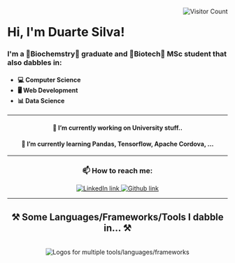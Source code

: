 <br/>

<img align="right" src="https://visitor-badge.laobi.icu/badge?page_id=DuarteGSilva.DuarteGSilva&right_color=darkcyan" alt="Visitor Count"/>

<h1>Hi, I'm Duarte Silva! </h1>

<div align="">
<h3>I'm a 🧪Biochemstry🧫 graduate and 💊Biotech🧬 MSc student that also dabbles in: </h3>
    <h4>
        <ul>
            <li>💻 Computer Science</li>
            <li>🖥 Web Development</li>
            <li>📊 Data Science</li>
        </ul>
    </h4>
</div>

<hr />

<div align="center">
    <h4>🔭 I’m currently working on University stuff..</h4>
    <h4>🌱 I’m currently learning Pandas, Tensorflow, Apache Cordova, ...</h4>
</div>

<hr />

<h3 align="center">📫 How to reach me:</h3>

<div align="center"> 
    <a href="https://www.linkedin.com/in/duartegdsilva/" target="_blank">
      <img src="https://img.shields.io/badge/LinkedIn-0077B5?style=for-the-badge&logo=linkedin&logoColor=white" target="_blank" alt="LinkedIn link"/>
    </a>
    <a href="https://github.com/DuarteGSilva" target="_blank">
      <img src="https://img.shields.io/badge/GitHub-100000?style=for-the-badge&logo=github&logoColor=white" target="_blank" alt="Github link"/>
    </a>
</div>

<hr />

<h2 align="center">⚒️ Some Languages/Frameworks/Tools I dabble in... ⚒️</h2>
<br/>
<div align="center">
    <img src="https://skillicons.dev/icons?i=vscode,py,pycharm,mysql,windows,figma,lua,js,html,css,electron,svelte,nodejs,regex&perline=7" alt="Logos for multiple tools/languages/frameworks"/>
</div>

<br/>
